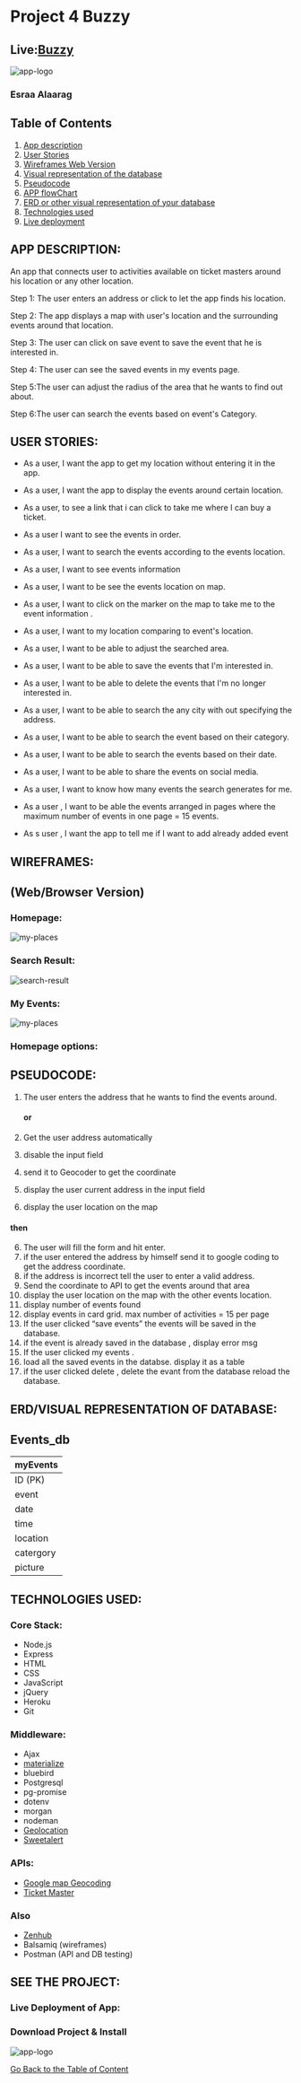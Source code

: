 <a name="goback">

# Project 4 Buzzy

## Live:[Buzzy](https://buzzy-nyc.herokuapp.com/)

![app-logo](./images/logo.png)

</a> 

### Esraa Alaarag 

## Table of Contents

1. [App description](#appdescription)
2. [User Stories](#userstories)
3. [Wireframes Web Version](#wireframesweb)
4. [Visual representation of the database](#database)
5. [Pseudocode](#pseudocode)
6. [APP flowChart](#workflow)
7. [ERD or other visual representation of your database](#database)
8. [Technologies used](#technologies)
9. [Live deployment](#project)


<a name="appdescription">

## APP DESCRIPTION:

An app that connects user to activities available on ticket masters around his location or any other location.

Step 1: The user enters an address or click to let the app finds his location. 

Step 2: The app displays a map with user's location and the surrounding events around that location. 

Step 3: The user can click on save event to save the event that he is interested in.

Step 4: The user can see the saved events in my events page.


Step 5:The user can adjust the radius of the area that he wants to find out about.

Step 6:The user can search the events based on event's Category.

</a>

<a name="userstories">

## USER STORIES:

- As a user, I want the app to get my location without entering it in the app.

- As a user, I want the app to display the events around certain location.
- As a user, to see a link that i can click to take me where I can buy a ticket.
- As a user I want to see the events in order.
- As a user, I want to search the events according to the events location.
- As a user, I want to see events information
- As a user, I want to be see the events location on map.
- As a user, I want to click on the marker on the map to take me to the event information .
- As a user, I want to my location comparing to event's location.
- As a user, I want to be able to adjust the searched area.

- As a user, I want to be able to save the events that I'm interested in.

- As a user, I want to be able to delete the events that I'm no longer interested in.

- As a user, I want to be able to search the any city with out specifying the address.

- As a user, I want to be able to search the event based on their category.

- As a user, I want to be able to search the events based on their date.

- As a user, I want to be able to share the events on social media.
- As a user, I want to know how many events the search generates for me.
- As a user , I want to be able the events arranged in pages where the maximum number of events in one page = 15 events.
- As s user , I want the app to tell me if I want to add already added event

<a name="wireframesweb"> 

## WIREFRAMES:
## (Web/Browser Version)


### Homepage:
![my-places](./images/mpvhomepage2.png)

### Search Result: 
![search-result](./images/result.png)

### My Events:
![my-places](./images/events.png)


### Homepage options:

</a>

<a name="pseudocode">

## PSEUDOCODE:

1. The user enters the address that he wants to find the events around.

	#### or
	
1. Get the user address automatically
2. disable the input field 
3. send it to Geocoder to get the coordinate  
4. display the user current address in the input field
5. display the user location on the map

#### then
6. The user will fill the form and hit enter. 
7. if the user entered the address by himself send it to google coding to get the address coordinate.
8. if the address is incorrect tell the user to enter a valid address.
9. Send the coordinate to API to get the events around that area
10. display the user location on the map with the other events location.
11. display number of events found
12. display events in card grid. max number of activities = 15 per page
13. If the user clicked “save events” the events will be saved in the database.
14. if the event is already saved in the database , display error msg
15. If the user clicked my events . 
16. load all the saved events in the databse. display it as a table
17. if the user clicked delete , delete the evant from the database reload the database.

<a name="database"> 

## ERD/VISUAL REPRESENTATION OF DATABASE:

## Events_db
myEvents  | 
------------- | 
ID (PK)  | 
event  | 
date |
time|
location|
catergory|
picture|




</a>

<a name="technologies"> 

## TECHNOLOGIES USED:

### Core Stack:

- Node.js
- Express
- HTML
- CSS
- JavaScript
- jQuery
- Heroku
- Git

### Middleware:

- Ajax
- [materialize](http://materializecss.com/)
- bluebird
- Postgresql
- pg-promise
- dotenv
- morgan
- nodeman
- [Geolocation](https://www.w3schools.com/html/html5_geolocation.asp)
- [Sweetalert](http://t4t5.github.io/sweetalert/)

### APIs:
- [Google map Geocoding](https://developers.google.com/maps/documentation/javascript/geocoding)
- [Ticket Master](http://developer.ticketmaster.com/
)
### Also

- [Zenhub](https://github.com/Esraa-Alaarag/Buzzy#boards?repos=94136891)
- Balsamiq (wireframes)
- Postman (API and DB testing)

</a>

<a name="project">

## SEE THE PROJECT:

### Live Deployment of App: 


### Download Project & Install


![app-logo](./images/logo.png)

</a>

[Go Back to the Table of Content](#goback)
